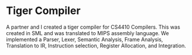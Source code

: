 # Tiger Compiler
A partner and I created a tiger compiler for CS4410 Compilers.
This was created in SML and was translated to MIPS assembly language. 
We implemented a Parser, Lexer, Semantic Analysis, Frame Analysis,
Translation to IR, Instruction selection, Register Allocation, and
Integration.

